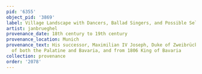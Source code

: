 ```yaml
---
pid: '6355'
object_pid: '3869'
label: Village Landscape with Dancers, Ballad Singers, and Possible Self Portrait
artist: janbrueghel
provenance_date: 18th century to 19th century
provenance_location: Munich
provenance_text: His successor, Maximilian IV Joseph, Duke of Zweibrücken and Elector
  of both the Palatine and Bavaria, and from 1806 King of Bavaria
collection: provenance
order: '2078'
---
```

